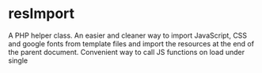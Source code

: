 
# **resImport**

A PHP helper class. An easier and cleaner way to import JavaScript, CSS and google fonts from template files and import the resources at the end of the parent document. Convenient way to call JS functions on load under single <script> tag at the end of the document. Import google fonts simply by using the name of the font.


## Features

①- Ability to call assets dirrectly from the patials to import at the end of the document.

②- Google font import using the font name

③- Easy functions for CSS and JS


## Tech Stack


**Server:** PHP


## Authors

- [@S K Sharma](https://github.com/WebDev-SKSharma)
## Usage
###  ⩥ Initiating
Class ``$resImport`` is automatically initiated when `resImport.php` is included.

```php
<?php
    include_once 'resImport.php';
?>
```
### ⩥ Importing Example
To import, place the `import()` function at the end of `DOCUMENT` right before closing body tag as you see fit.

**page_1 :: index.php**
```php
<?php
    include_once 'resImport.php'; // Import Class
?>
    <html>
        <head>
            <title>Welcome</title>
        </head>
        <body>
            <?php
             // Page_1 assets
                resImport -> bundle({
                    "root" => "asset/",
                    "css" => "page_1.css",
                    "js" => "page_1.js"
                });
                
                include "partial.php";  // page_2
                /* Include partials anywhere as you see fit before "$resImport -> import()" */
            ?>

            <h1>Other Contents</h1>

            <?php
                $resImport -> import(); 
                /* 
                    All the styles and scripts imported at the end of the dom.
                    This way the dom is rendered first before the assets are loaded.
                */
            ?>
        </body>
    </html>

```
**page_2 :: partial.php**
```php
<?php
    // assets of the page_2
    resImport -> bundle({
        "root" => "asset/",
        "css" => "page_2.css",
        "js" => "page_2.js"
    });
?>

<div>
    <h1>Hello world! /ᐠ｡▿｡ᐟ\*ᵖᵘʳʳ*</h1>
</div>

```

___
___
___
### ⩥ $resImport -> Bundle( )
Bundle is used to confortably define a root folder and call resources by file name. Helps code look cleaner when importing multiple files.

Parameter :: Array() consists of the following ..

| Parameter     | Description                       | Example                   |
|:-             | :-                                | :-                        |
|   `root`      |   root Path                       |   asset/                 |
|   `css`       |   CSS style sheet                 |   style.css               |
|   `js`        |   JavaScript file                 |   script.js               |


#### Example Bundle() :: Import file with root path
```php
<?php
    resImport -> bundle({
        "root" => "asset/",
        "css" => "style.css",
        "js" => "script.js"
    });
?>
```
#### Example Bundle() :: Import file without root path   
```php
<?php
    resImport -> bundle({
        "css" => "asset/style.css",
        "js" => "asset/script.js"
    });
?>
```
#### Example Bundle() :: Import multiple files
 simply provide an array with file names to import
```php
<?php
    resImport -> bundle({
        "root" => "asset/",
        "css" => ["style.css", "style_2.css", "index.css"],
        "js" => ["script.js", "index.js"]
    });
?>
```
#### Example Bundle() / Dirrect :: Import file types seperately 
To import single or multiple file types seperately, `$resImort -> bundle()` can be used with just one file type like CSS or JavaScript.
```php
<?php
    resImport -> bundle({
        "css" => "asset/style.css"
    });

    resImport -> bundle({
        "js" => ["asset/script.css", "index.js"]
    });
?>
```

#### Example js() / css() :: An alternative way to import JavaScript & CSS
alternatively there are a couple of functions that can be also used to import file. which accepts a file path or an array of file path list.
Dirrect functions doesnt have a `root` Parameter.
```php
<?php
    resImport -> css("asset/style.css");

    resImport -> js(["asset/script.css", "index.js"]);
?>
```
___
___
___

### ⩥ $resImport -> gfont();
Import google fonts just by defining the name of the font.

#### Example gfont() :: Import a single font
```php
<?php
    $resImport->gfont("Abril Fatface");
?>
```

#### Example gfont() :: Import multiple fonts
```php
<?php
    $resImport->gfont(["Abril Fatface", "Roboto"]);
?>
```




## Contributing

*Contributions are always welcome!*




## Support

For support,  📧 kirisanth93@gmail.com.


## License

[GNU General Public License v3.0](https://www.gnu.org/licenses/gpl-3.0.en.html)

[![GNU General Public License v3.0](https://www.gnu.org/graphics/gplv3-127x51.png)](https://www.gnu.org/licenses/gpl-3.0.en.html)

